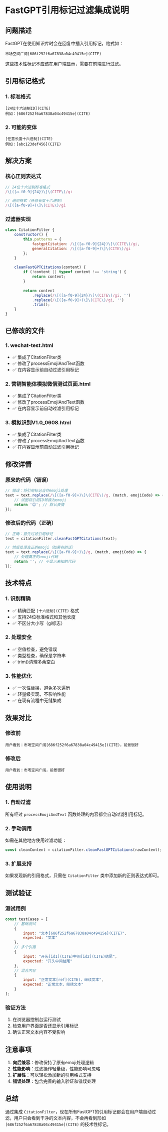 # FastGPT引用标记过滤集成说明

## 问题描述

FastGPT在使用知识库时会在回复中插入引用标记，格式如：
```
市场空间广阔[686f252f6a67838a04c49415e](CITE)
```

这些技术性标记不应该在用户端显示，需要在前端进行过滤。

## 引用标记格式

### 1. 标准格式
```
[24位十六进制ID](CITE)
例如：[686f252f6a67838a04c49415e](CITE)
```

### 2. 可能的变体
```
[任意长度十六进制](CITE)
例如：[abc123def456](CITE)
```

## 解决方案

### 核心正则表达式

```javascript
// 24位十六进制标准格式
/\[([a-f0-9]{24})\]\(CITE\)/gi

// 通用格式（任意长度十六进制）
/\[([a-f0-9]+)\]\(CITE\)/gi
```

### 过滤器实现

```javascript
class CitationFilter {
    constructor() {
        this.patterns = {
            fastgptCitation: /\[([a-f0-9]{24})\]\(CITE\)/gi,
            generalCitation: /\[([a-f0-9]+)\]\(CITE\)/gi
        };
    }
    
    cleanFastGPTCitations(content) {
        if (!content || typeof content !== 'string') {
            return content;
        }
        
        return content
            .replace(/\[([a-f0-9]{24})\]\(CITE\)/gi, '')
            .replace(/\[([a-f0-9]+)\]\(CITE\)/gi, '')
            .trim();
    }
}
```

## 已修改的文件

### 1. wechat-test.html
- ✅ 集成了CitationFilter类
- ✅ 修改了processEmojiAndText函数
- ✅ 在内容显示前自动过滤引用标记

### 2. 营销智能体模拟微信测试页面.html
- ✅ 集成了CitationFilter类
- ✅ 修改了processEmojiAndText函数
- ✅ 在内容显示前自动过滤引用标记

### 3. 模拟识别V1.0_0608.html
- ✅ 集成了CitationFilter类
- ✅ 修改了processEmojiAndText函数
- ✅ 在内容显示前自动过滤引用标记

## 修改详情

### 原来的代码（错误）
```javascript
// 错误：将引用标记当作emoji处理
text = text.replace(/\[([a-f0-9]+)\]\(CITE\)/g, (match, emojiCode) => {
    // 试图将引用ID转换为emoji
    return '😊'; // 默认表情
});
```

### 修改后的代码（正确）
```javascript
// 正确：首先过滤引用标记
text = citationFilter.cleanFastGPTCitations(text);

// 然后处理真正的emoji（如果有的话）
text = text.replace(/\[([a-f0-9]+)\]/g, (match, emojiCode) => {
    // 处理真正的emoji代码
    return ''; // 不显示未知的代码
});
```

## 技术特点

### 1. 识别精确
- ✅ 精确匹配 `[十六进制](CITE)` 格式
- ✅ 支持24位标准格式和其他长度
- ✅ 不区分大小写（gi标志）

### 2. 处理安全
- ✅ 空值检查，避免错误
- ✅ 类型检查，确保是字符串
- ✅ trim()清理多余空白

### 3. 性能优化
- ✅ 一次性替换，避免多次遍历
- ✅ 轻量级实现，不影响性能
- ✅ 在现有流程中无缝集成

## 效果对比

### 修改前
```
用户看到：市场空间广阔[686f252f6a67838a04c49415e](CITE)，前景很好
```

### 修改后
```
用户看到：市场空间广阔，前景很好
```

## 使用说明

### 1. 自动过滤
所有经过 `processEmojiAndText` 函数处理的内容都会自动过滤引用标记。

### 2. 手动调用
如需在其他地方使用过滤功能：
```javascript
const cleanContent = citationFilter.cleanFastGPTCitations(rawContent);
```

### 3. 扩展支持
如果发现新的引用格式，只需在 `CitationFilter` 类中添加新的正则表达式即可。

## 测试验证

### 测试用例
```javascript
const testCases = [
    // 基础测试
    {
        input: "文本[686f252f6a67838a04c49415e](CITE)",
        expected: "文本"
    },
    // 多个引用
    {
        input: "开头[id1](CITE)中间[id2](CITE)结尾",
        expected: "开头中间结尾"
    },
    // 混合内容
    {
        input: "正常文本[ref](CITE)，继续文本",
        expected: "正常文本，继续文本"
    }
];
```

### 验证方法
1. 在浏览器控制台运行测试
2. 检查用户界面是否还显示引用标记
3. 确认正常文本内容不受影响

## 注意事项

1. **向后兼容**：修改保持了原有emoji处理逻辑
2. **性能影响**：过滤操作轻量级，性能影响可忽略
3. **扩展性**：可以轻松添加新的引用格式支持
4. **错误处理**：包含完善的输入验证和错误处理

## 总结

通过集成 `CitationFilter`，现在所有FastGPT的引用标记都会在用户端自动过滤，用户只会看到干净的文本内容，不会再看到形如 `[686f252f6a67838a04c49415e](CITE)` 的技术性标记。 